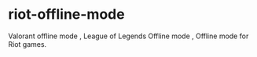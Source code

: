 # riot-offline-mode
Valorant offline mode , League of Legends Offline mode , Offline mode for Riot games.

